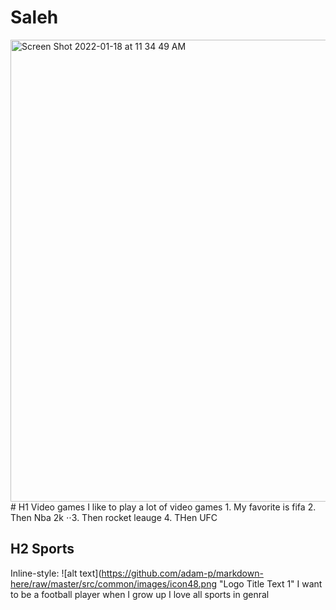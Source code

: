 # Saleh
 <img width="739" alt="Screen Shot 2022-01-18 at 11 34 49 AM" src="https://user-images.githubusercontent.com/97945984/149910285-e61d8461-0bf0-4f84-8726-5c0801b3383c.png">
 # H1 Video games 
 I like to play a lot of video games
 1. My favorite is fifa
2. Then Nba 2k 
⋅⋅3. Then rocket leauge 
4. THen UFC

## H2 Sports
Inline-style: 
![alt text](https://github.com/adam-p/markdown-here/raw/master/src/common/images/icon48.png "Logo Title Text 1"
I want to be a football player when I grow up 
I love all sports in genral 

